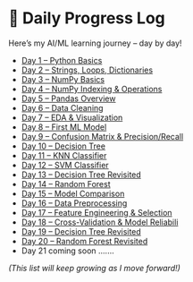 # 📆 Daily Progress Log

Here’s my AI/ML learning journey – day by day!

- [Day 1 – Python Basics](daily-logs/day01.md)
- [Day 2 – Strings, Loops, Dictionaries](daily-logs/day02.md)
- [Day 3 – NumPy Basics](daily-logs/day03.md)
- [Day 4 – NumPy Indexing & Operations](daily-logs/day04.md)
- [Day 5 – Pandas Overview](daily-logs/day05.md)
- [Day 6 – Data Cleaning](daily-logs/day06.md)
- [Day 7 – EDA & Visualization](daily-logs/day07.md)
- [Day 8 – First ML Model](daily-logs/day08.md)
- [Day 9 – Confusion Matrix & Precision/Recall](daily-logs/day09.md)
- [Day 10 – Decision Tree](daily-logs/day10.md)
- [Day 11 – KNN Classifier](daily-logs/day11.md)
- [Day 12 – SVM Classifier](daily-logs/day12.md)
- [Day 13 – Decision Tree Revisited](daily-logs/day13.md)
- [Day 14 – Random Forest](daily-logs/day14.md)
- [Day 15 – Model Comparison](daily-logs/day15.md)
- [Day 16 – Data Preprocessing](daily-logs/day16.md)
- [Day 17 – Feature Engineering & Selection](daily-logs/day17.md)
- [Day 18 – Cross-Validation & Model Reliabili](daily-logs/day18.md)
- [Day 19 – Decision Tree Revisited](daily-logs/day19.md)
- [Day 20 – Random Forest Revisited](daily-logs/day20,md)
- Day 21 coming soon .......
  
*(This list will keep growing as I move forward!)*
